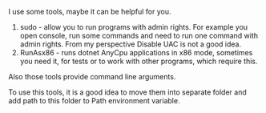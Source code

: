 I use some tools, maybe it can be helpful for you.

1) sudo - allow you to run programs with admin rights. For example you open console, run some commands and need to run one command with admin rights. From my perspective Disable UAC is not a good idea.
2) RunAsx86 - runs dotnet AnyCpu applications in x86 mode, sometimes you need it, for tests or to work with other programs, which require this.

Also those tools provide command line arguments.

To use this tools, it is a good idea to move them into separate folder and add path to this folder to Path environment variable.
